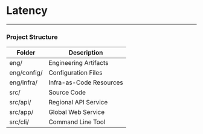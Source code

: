 # Latency

---

### Project Structure

| Folder      | Description             |
| ----------- | ----------------------- |
| eng/        | Engineering Artifacts   |
| eng/config/ | Configuration Files     |
| eng/infra/  | Infra-as-Code Resources |
| src/        | Source Code             |
| src/api/    | Regional API Service    |
| src/app/    | Global Web Service      |
| src/cli/    | Command Line Tool       |
